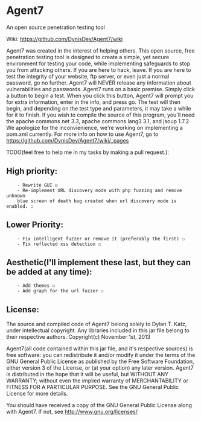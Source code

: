 Agent7
======
An open source penetration testing tool

Wiki: https://github.com/DynisDev/Agent7/wiki

Agent7 was created in the interest of helping others. This open source, free penetration testing tool is designed to create a simple, yet secure environment for testing your code, while implementing safeguards to stop you from attacking others. If you are here to hack, leave. If you are here to test the integrity of your website, ftp server, or even just a normal password, go no further. Agent7 will NEVER release any information about vulnerabilities and passwords. Agent7 runs on a basic premise. Simply click a button to begin a test. When you click this button, Agent7 will prompt you for extra information, enter in the info, and press go. The test will then begin, and depending on the test type and parameters, it may take a while for it to finish. If you wish to compile the source of this program, you'll need the apache commons net 3.3, apache commons lang3 3.1, and jsoup 1.7.2 We apologize for the inconvienience, we're working on implementing a pom.xml currently.
For more info on how to use Agent7, go to https://github.com/DynisDev/Agent7/wiki/_pages  

TODO(feel free to help me in my tasks by making a pull request.):

   High priority:  
   -------------- 
        - Rewrite GUI ☑   
        - Re-implement URL discovery mode with php fuzzing and remove unknown  
        blue screen of death bug created when url discovery mode is enabled. ☐   
   Lower Priority:  
   --------------  
        - Fix intelligent fuzzer or remove it (preferably the first) ☐   
        - Fix reflected xss detection ☐   
   Aesthetic(I'll implement these last, but they can be added at any time):
   -------------- 
        - Add themes ☐   
        - Add graph for the url fuzzer ☐   

License:
  ----
  The source and compiled code of Agent7 belong solely to Dylan T. Katz, under
  intellectual copyright. Any libraries included in this jar file belong to
  their respective authors. Copyright(c) November 1st, 2013
  
  Agent7(all code contained within this jar file, and it's respective sources)
  is free software: you can redistribute it and/or modify it under the terms of
  the GNU General Public License as published by the Free Software Foundation,
  either version 3 of the License, or (at your option) any later version.
  Agent7 is distributed in the hope that it will be useful, but WITHOUT ANY
  WARRANTY; without even the implied warranty of MERCHANTABILITY or FITNESS FOR
  A PARTICULAR PURPOSE. See the GNU General Public License for more details.
  
  You should have received a copy of the GNU General Public License along with
  Agent7. If not, see http://www.gnu.org/licenses/
